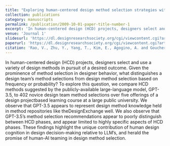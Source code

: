 ```yaml
---
title: "Exploring human-centered design method selection strategies with large language models"
collection: publications
category: manuscripts
permalink: /publication/2009-10-01-paper-title-number-1
excerpt: 'In human-centered design (HCD) projects, designers select and use a variety of design methods in pursuit of a desired outcome. Given the prominence of method selection in designer behavior, what distinguishes a design team’s method selections from design method selection based on frequency or probability? To explore this question, we compare HCD methods suggested by the publicly-available large-language model, GPT-3.5, to 402 novice design team method selections over five offerings of a design projectbased learning course at a large public university. We observe that GPT-3.5 appears to represent design method knowledge held in method repositories like theDesignExchange well. We also observe that GPT-3.5’s method selection recommendations appear to poorly distinguish between HCD phases, and appear limited to highly specific aspects of HCD phases. These findings highlight the unique contribution of human design cognition in design decision-making relative to LLM’s, and herald the promise of human-AI teaming in design method selection.'
venue: 'Journal 1'
slidesurl: 'https://dl.designresearchsociety.org/cgi/viewcontent.cgi?article=3435&context=drs-conference-papers'
paperurl: 'https://dl.designresearchsociety.org/cgi/viewcontent.cgi?article=3435&context=drs-conference-papers'
citation: 'Rao, V., Zhu, Y., Yang, T., Kim, E., Agogino, A. and Goucher-Lambert, K., 2024. Exploring human-centered design method selection strategies with large language models.'
---
```


In human-centered design (HCD) projects, designers select and use a variety of design methods in pursuit of a desired outcome. Given the prominence of method selection in designer behavior, what distinguishes a design team’s method selections from design method selection based on frequency or probability? To explore this question, we compare HCD methods suggested by the publicly-available large-language model, GPT-3.5, to 402 novice design team method selections over five offerings of a design projectbased learning course at a large public university. We observe that GPT-3.5 appears to represent design method knowledge held in method repositories like theDesignExchange well. We also observe that GPT-3.5’s method selection recommendations appear to poorly distinguish between HCD phases, and appear limited to highly specific aspects of HCD phases. These findings highlight the unique contribution of human design cognition in design decision-making relative to LLM’s, and herald the promise of human-AI teaming in design method selection.